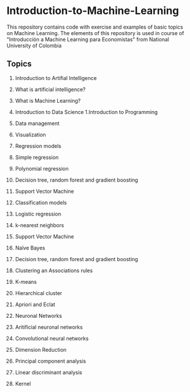 # Introduction-to-Machine-Learning
This repository contains code with exercise and examples of basic topics on Machine Learning. The elements of this repository is used in course of "Introducción a Machine Learning para Economistas" from National University of Colombia

## Topics
1. Introduction to Artifial Intelligence
  1. What is artificial intelligence?
  2. What is Machine Learning?
  
2. Introduction to Data Science
  1.Introduction to Programming
  2. Data management
  3. Visualization

3. Regression models
1. Simple regression
2. Polynomial regression
3. Decision tree, random forest and gradient boosting
4. Support Vector Machine

4. Classification models
1. Logistic regression
2. k-nearest neighbors
3. Support Vector Machine
4. Naïve Bayes
5. Decision tree, random forest and gradient boosting

5. Clustering an Associations rules
1. K-means
2. Hierarchical cluster
3. Apriori and Eclat

6. Neuronal Networks
1. Aritificial neuronal networks
2. Convolutional neural networks

7. Dimension Reduction
1. Principal component analysis
2. Linear discriminant analysis
3. Kernel
